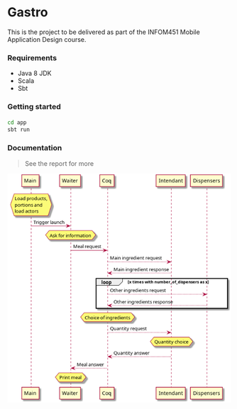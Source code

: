  # Gastro 

This is the project to be delivered as part of the INFOM451 Mobile Application Design course. 

### Requirements

- Java 8 JDK
- Scala
- Sbt

### Getting started

```bash
cd app
sbt run
```



### Documentation

> See the report for more

![](diagram.png)